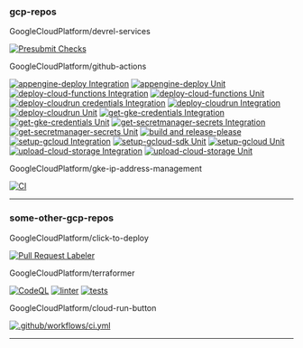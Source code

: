 ### gcp-repos

GoogleCloudPlatform/devrel-services

[![Presubmit Checks](https://github.com/GoogleCloudPlatform/devrel-services/workflows/Presubmit%20Checks/badge.svg)](https://github.com/GoogleCloudPlatform/devrel-services/actions?query=workflow:"Presubmit%20Checks") 

GoogleCloudPlatform/github-actions

[![appengine-deploy Integration](https://github.com/GoogleCloudPlatform/github-actions/workflows/appengine-deploy%20Integration/badge.svg)](https://github.com/GoogleCloudPlatform/github-actions/actions?query=workflow:"appengine-deploy%20Integration") [![appengine-deploy Unit](https://github.com/GoogleCloudPlatform/github-actions/workflows/appengine-deploy%20Unit/badge.svg)](https://github.com/GoogleCloudPlatform/github-actions/actions?query=workflow:"appengine-deploy%20Unit") [![deploy-cloud-functions Integration](https://github.com/GoogleCloudPlatform/github-actions/workflows/deploy-cloud-functions%20Integration/badge.svg)](https://github.com/GoogleCloudPlatform/github-actions/actions?query=workflow:"deploy-cloud-functions%20Integration") [![deploy-cloud-functions Unit](https://github.com/GoogleCloudPlatform/github-actions/workflows/deploy-cloud-functions%20Unit/badge.svg)](https://github.com/GoogleCloudPlatform/github-actions/actions?query=workflow:"deploy-cloud-functions%20Unit") [![deploy-cloudrun credentials Integration](https://github.com/GoogleCloudPlatform/github-actions/workflows/deploy-cloudrun%20credentials%20Integration/badge.svg)](https://github.com/GoogleCloudPlatform/github-actions/actions?query=workflow:"deploy-cloudrun%20credentials%20Integration") [![deploy-cloudrun Integration](https://github.com/GoogleCloudPlatform/github-actions/workflows/deploy-cloudrun%20Integration/badge.svg)](https://github.com/GoogleCloudPlatform/github-actions/actions?query=workflow:"deploy-cloudrun%20Integration") [![deploy-cloudrun Unit](https://github.com/GoogleCloudPlatform/github-actions/workflows/deploy-cloudrun%20Unit/badge.svg)](https://github.com/GoogleCloudPlatform/github-actions/actions?query=workflow:"deploy-cloudrun%20Unit") [![get-gke-credentials Integration](https://github.com/GoogleCloudPlatform/github-actions/workflows/get-gke-credentials%20Integration/badge.svg)](https://github.com/GoogleCloudPlatform/github-actions/actions?query=workflow:"get-gke-credentials%20Integration") [![get-gke-credentials Unit](https://github.com/GoogleCloudPlatform/github-actions/workflows/get-gke-credentials%20Unit/badge.svg)](https://github.com/GoogleCloudPlatform/github-actions/actions?query=workflow:"get-gke-credentials%20Unit") [![get-secretmanager-secrets Integration](https://github.com/GoogleCloudPlatform/github-actions/workflows/get-secretmanager-secrets%20Integration/badge.svg)](https://github.com/GoogleCloudPlatform/github-actions/actions?query=workflow:"get-secretmanager-secrets%20Integration") [![get-secretmanager-secrets Unit](https://github.com/GoogleCloudPlatform/github-actions/workflows/get-secretmanager-secrets%20Unit/badge.svg)](https://github.com/GoogleCloudPlatform/github-actions/actions?query=workflow:"get-secretmanager-secrets%20Unit") [![build and release-please](https://github.com/GoogleCloudPlatform/github-actions/workflows/build%20and%20release-please/badge.svg)](https://github.com/GoogleCloudPlatform/github-actions/actions?query=workflow:"build%20and%20release-please") [![setup-gcloud Integration](https://github.com/GoogleCloudPlatform/github-actions/workflows/setup-gcloud%20Integration/badge.svg)](https://github.com/GoogleCloudPlatform/github-actions/actions?query=workflow:"setup-gcloud%20Integration") [![setup-gcloud-sdk Unit](https://github.com/GoogleCloudPlatform/github-actions/workflows/setup-gcloud-sdk%20Unit/badge.svg)](https://github.com/GoogleCloudPlatform/github-actions/actions?query=workflow:"setup-gcloud-sdk%20Unit") [![setup-gcloud Unit](https://github.com/GoogleCloudPlatform/github-actions/workflows/setup-gcloud%20Unit/badge.svg)](https://github.com/GoogleCloudPlatform/github-actions/actions?query=workflow:"setup-gcloud%20Unit") [![upload-cloud-storage Integration](https://github.com/GoogleCloudPlatform/github-actions/workflows/upload-cloud-storage%20Integration/badge.svg)](https://github.com/GoogleCloudPlatform/github-actions/actions?query=workflow:"upload-cloud-storage%20Integration") [![upload-cloud-storage Unit](https://github.com/GoogleCloudPlatform/github-actions/workflows/upload-cloud-storage%20Unit/badge.svg)](https://github.com/GoogleCloudPlatform/github-actions/actions?query=workflow:"upload-cloud-storage%20Unit") 

GoogleCloudPlatform/gke-ip-address-management

[![CI](https://github.com/GoogleCloudPlatform/gke-ip-address-management/workflows/CI/badge.svg)](https://github.com/GoogleCloudPlatform/gke-ip-address-management/actions?query=workflow:"CI") 

---

### some-other-gcp-repos

GoogleCloudPlatform/click-to-deploy

[![Pull Request Labeler](https://github.com/GoogleCloudPlatform/click-to-deploy/workflows/Pull%20Request%20Labeler/badge.svg)](https://github.com/GoogleCloudPlatform/click-to-deploy/actions?query=workflow:"Pull%20Request%20Labeler") 

GoogleCloudPlatform/terraformer

[![CodeQL](https://github.com/GoogleCloudPlatform/terraformer/workflows/CodeQL/badge.svg)](https://github.com/GoogleCloudPlatform/terraformer/actions?query=workflow:"CodeQL") [![linter](https://github.com/GoogleCloudPlatform/terraformer/workflows/linter/badge.svg)](https://github.com/GoogleCloudPlatform/terraformer/actions?query=workflow:"linter") [![tests](https://github.com/GoogleCloudPlatform/terraformer/workflows/tests/badge.svg)](https://github.com/GoogleCloudPlatform/terraformer/actions?query=workflow:"tests") 

GoogleCloudPlatform/cloud-run-button

[![.github/workflows/ci.yml](https://github.com/GoogleCloudPlatform/cloud-run-button/workflows/.github%2Fworkflows%2Fci.yml/badge.svg)](https://github.com/GoogleCloudPlatform/cloud-run-button/actions?query=workflow:".github%2Fworkflows%2Fci.yml") 

---


